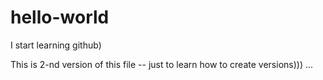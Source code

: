 # hello-world
I start learning github)

This is 2-nd version of this file -- just to learn how to create versions)))
...
